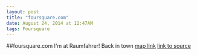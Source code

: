 ```yaml
---
layout: post
title: "foursquare.com"
date: August 24, 2014 at 12:47AM
tags: Foursquare
---
```

##foursquare.com
I'm at Raumfahrer! Back in town [map link](http://ift.tt/1l7H0sG)
[link to source](http://ift.tt/1mBqVvd) 
